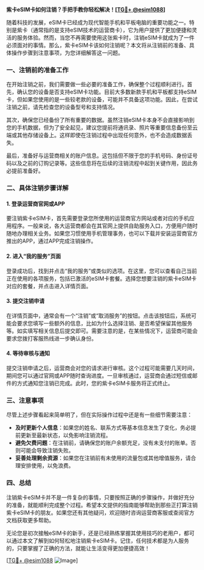 **紫卡eSIM卡如何注销？手把手教你轻松解决！[[TG💪+ @esim1088](https://t.me/s/esim1088)]**

随着科技的发展，eSIM卡已经成为现代智能手机和平板电脑的重要功能之一。特别是紫卡（通常指的是支持eSIM技术的运营商卡），它为用户提供了更加便捷和灵活的服务体验。然而，当您不再需要使用这张紫卡时，注销eSIM卡就成为了一件必须面对的事情。那么，紫卡eSIM卡该如何注销呢？本文将从注销前的准备、具体操作步骤到注意事项，为您详细解答这一问题。

### 一、注销前的准备工作

在开始注销之前，我们需要做一些必要的准备工作，确保整个过程顺利进行。首先，确认您的设备是否支持eSIM卡功能。目前大多数新款手机和平板都支持eSIM卡，但如果您使用的是一些较老款的设备，可能并不具备这项功能。因此，在尝试注销之前，请先检查您的设备型号和支持情况。

其次，确保您已经备份了所有重要的数据。虽然注销eSIM卡本身不会直接影响到您的手机数据，但为了安全起见，建议您提前将通讯录、照片等重要信息备份至云端或其他存储设备上。这样即使在注销过程中出现任何意外，也不会造成数据丢失。

最后，准备好与运营商相关的账户信息。这包括但不限于您的手机号码、身份证号码以及之前的订购记录等。这些信息将在后续的注销流程中起到关键作用，因此务必提前准备好。

### 二、具体注销步骤详解

#### 1. 登录运营商官网或APP

要注销紫卡eSIM卡，首先需要登录您所使用的运营商官方网站或者对应的手机应用程序。一般来说，各大运营商都会在其官网上提供自助服务入口，方便用户随时随地办理相关业务。如果您习惯使用手机管理事务，也可以下载并安装运营商官方推出的APP，通过APP完成注销操作。

#### 2. 进入“我的服务”页面

登录成功后，找到并点击“我的服务”或类似的选项。在这里，您可以查看自己当前正在使用的各项服务，包括已激活的eSIM卡套餐。选择您想要注销的紫卡eSIM卡对应的套餐，并点击进入详情页面。

#### 3. 提交注销申请

在详情页面中，通常会有一个“注销”或“取消服务”的按钮。点击该按钮后，系统可能会要求您填写一些额外的信息，比如为什么选择注销、是否希望保留其他服务等。如实填写相关信息后提交即可。需要注意的是，在某些情况下，运营商可能会要求您拨打客服热线进一步确认身份。

#### 4. 等待审核与通知

提交注销申请之后，运营商会对您的请求进行审核。这个过程可能需要几天时间，期间您可以通过官网或APP随时查询进度。一旦审核通过，运营商会通过短信或邮件的方式通知您注销已完成。此时，您的紫卡eSIM卡服务将正式终止。

### 三、注意事项

尽管上述步骤看起来简单明了，但在实际操作过程中还是有一些细节需要注意：

- **及时更新个人信息**：如果您的姓名、联系方式等基本信息发生了变化，务必提前更新至最新状态，以免影响注销流程。
- **避免欠费问题**：在注销前，请确保您的账户余额充足，没有未支付的账单。否则可能会导致注销失败。
- **妥善处理剩余资源**：如果您在注销前有未使用的流量包或其他增值服务，请合理安排使用，以免浪费。

### 四、总结

注销紫卡eSIM卡并不是一件复杂的事情，只要按照正确的步骤操作，并做好充分的准备，就能顺利完成整个过程。希望本文提供的指南能够帮助到那些正打算注销紫卡eSIM卡的朋友。如果您还有其他疑问，欢迎随时咨询运营商客服或查阅官方文档获取更多帮助。

无论您是初次接触eSIM卡的新手，还是已经熟练掌握其使用技巧的老用户，都可以通过本文了解到如何轻松地注销紫卡eSIM卡。记住，任何技术都是为人服务的，只要掌握了正确的方法，就能让生活变得更加便捷高效！

[[TG💪+ @esim1088](https://t.me/s/esim1088) ![Image](https://i.postimg.cc/4NQfJmqS/Snipaste-2025-05-13-00-14-12.png)]